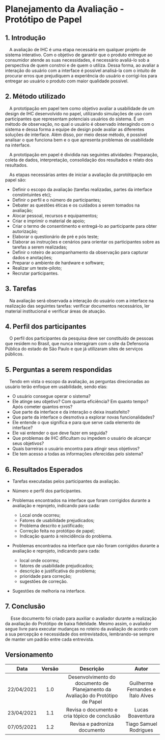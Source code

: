 # Planejamento da Avaliação - Protótipo de Papel

## 1. Introdução

&emsp;A avaliação de IHC é uma etapa necessária em qualquer projeto de sistema interativo. Com o objetivo de garantir que o produto entregue ao consumidor atende as suas necessidades, é necessário avaliá-lo sob a perspectiva de quem constroi e de quem o utiliza. Dessa forma, ao avaliar a interação do usuário com a interface é possível analisá-la com o intuito de procurar erros que prejudiquem a experiência do usuário e corrigí-los para entregar ao usuário o produto com maior qualidade possível.

## 2. Método utilizado

&emsp;A prototipação em papel tem como objetivo avaliar a usabilidade de um design de IHC desenvolvido no papel, utilizando simulações de uso com participantes que representam potenciais usuários do sistema. É um método de observação, no qual o usuário é observado interagindo com o sistema e dessa forma a equipe de design pode avaliar as diferentes soluções de interface. Além disso, por meio desse método, é possível analisar o que funciona bem e o que apresenta problemas de usabilidade na interface.

&emsp;A prototipação em papel é dividida nas seguintes atividades: Preparação, coleta de dados, interpretação, consolidação dos resultados e relato dos resultados.

&emsp;As etapas necessárias antes de iniciar a avaliação da protótipação em papel são:

- Definir o escopo da avaliação (tarefas realizadas, partes da interface constintuintes etc);
- Definir o perfil e o número de participantes;
- Debater as questões éticas e os cuidados a serem tomados na avaliação;
- Alocar pessoal, recursos e equipamentos;
- Criar e imprimir o material de apoio;
- Criar o termo de consentimento e entregá-lo ao participante para obter autorização;
- Elaborar o questionário de pré e pós teste;
- Elaborar as instruções e cenários para orientar os participantes sobre as tarefas a serem realizadas;
- Definir o roteiro de acompanhamento da observação para capturar dados e anotações;
- Preparar o ambiente de hardware e software;
- Realizar um teste-piloto;
- Recrutar participantes.

## 3. Tarefas

&emsp;Na avaliação será observada a interação do usuário com a interface na realização das seguintes tarefas: verificar documentos necessários, ler material institucional e verificar áreas de atuação.

## 4. Perfil dos participantes

&emsp;O perfil dos participantes da pesquisa deve ser constituído de pessoas que residem no Brasil, que nunca interagiram com o site da Defensoria Pública do estado de São Paulo e que já utilizaram sites de serviços públicos.

## 5. Perguntas a serem respondidas

&emsp;Tendo em vista o escopo da avaliação, as perguntas direcionadas ao usuário terão enfoque em usabilidade, sendo elas:

- O usuário consegue operar o sistema?
- Ele atinge seu objetivo? Com quanta eficiência? Em quanto tempo? Após cometer quantos erros?
- Que parte da interface e da interação o deixa insatisfeito?
- Que parte da interface o desmotiva a explorar novas funcionalidades?
- Ele entende o que significa e para que serve cada elemento de interface?
- Ele vai entender o que deve fazer em seguida?
- Que problemas de IHC dificultam ou impedem o usuário de alcançar seus objetivos?
- Quais barreiras o usuário encontra para atingir seus objetivos?
- Ele tem acesso a todas as informações oferecidas pelo sistema?

## 6. Resultados Esperados

- Tarefas executadas pelos participantes da avaliação.
- Número e perfil dos participantes.
- Problemas encontrados na interface que foram corrigidos durante a avaliação e reprojeto, indicando para cada:

  - Local onde ocorreu;
  - Fatores de usabilidade prejudicados;
  - Problema descrito e justificado;
  - Correção feita no protótipo de papel;
  - Indicação quanto à reincidência do problema.

- Problemas encontrados na interface que não foram corrigidos durante a avaliação e reprojeto, indicando para cada:

  - local onde ocorreu;
  - fatores de usabilidade prejudicados;
  - descrição e justificativa do problema;
  - prioridade para correção;
  - sugestões de correção.

- Sugestões de melhoria na interface.

## 7. Conclusão

&emsp; Esse documento foi criado para auxiliar o avaliador durante a realização da avaliação do Protótipo de baixa fidelidade. Mesmo assim, o avaliador segue livre para executar mudanças no roteiro da avaliação de acordo com a sua percepção e necessidade dos entrevistados, lembrando-se sempre de manter um padrão entre cada entrevista.

## Versionamento

|    Data    | Versão |                                    Descrição                                    |               Autor               |
| :--------: | :----: | :-----------------------------------------------------------------------------: | :-------------------------------: |
| 22/04/2021 |  1.0   | Desenvolvimento do documento de Planejamento da Avaliação do Protótipo de Papel | Guilherme Fernandes e Ítalo Alves |
| 23/04/2021 |  1.1   |                  Revisa o documento e cria tópico de conclusão                  |         Lucas Boaventura          |
| 07/05/2021 |  1.2   | Revisa e padroniza documento | Tiago Samuel Rodrigues |
